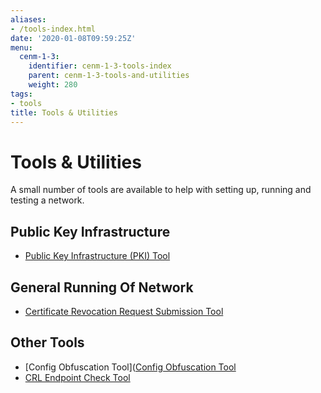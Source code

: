```yaml
---
aliases:
- /tools-index.html
date: '2020-01-08T09:59:25Z'
menu:
  cenm-1-3:
    identifier: cenm-1-3-tools-index
    parent: cenm-1-3-tools-and-utilities
    weight: 280
tags:
- tools
title: Tools & Utilities
---
```



# Tools & Utilities

A small number of tools are available to help with setting up, running and testing a network.


## Public Key Infrastructure



* [Public Key Infrastructure (PKI) Tool](pki-tool.md)




## General Running Of Network



* [Certificate Revocation Request Submission Tool](tool-crr-submission.md)




## Other Tools



* [Config Obfuscation Tool]([Config Obfuscation Tool](../../corda-enterprise/4.5/tools-config-obfuscator.md)
* [CRL Endpoint Check Tool](crl-endpoint-check-tool.md)
